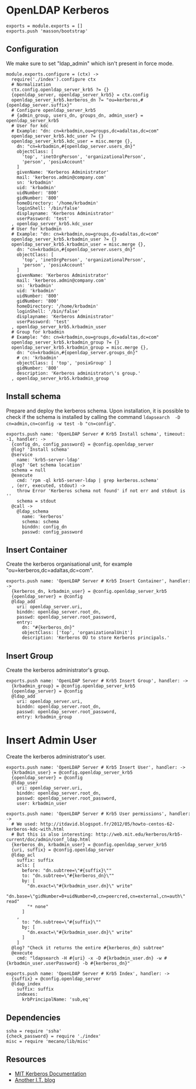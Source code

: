 
# OpenLDAP Kerberos

    exports = module.exports = []
    exports.push 'masson/bootstrap'

## Configuration

We make sure to set "ldap_admin" which isn't present in
force mode.

    module.exports.configure = (ctx) ->
      require('./index').configure ctx
      # Normalization
      ctx.config.openldap_server_krb5 ?= {}
      {openldap_server, openldap_server_krb5} = ctx.config
      openldap_server_krb5.kerberos_dn ?= "ou=kerberos,#{openldap_server.suffix}"
      # Configure openldap_server_krb5
      # {admin_group, users_dn, groups_dn, admin_user} = openldap_server_krb5
      # User for kdc
      # Example: "dn: cn=krbadmin,ou=groups,dc=adaltas,dc=com"
      openldap_server_krb5.kdc_user ?= {}
      openldap_server_krb5.kdc_user = misc.merge {},
        dn: "cn=krbadmin,#{openldap_server.users_dn}"
        objectClass: [
          'top', 'inetOrgPerson', 'organizationalPerson',
          'person', 'posixAccount'
        ]
        givenName: 'Kerberos Administrator'
        mail: 'kerberos.admin@company.com'
        sn: 'krbadmin'
        uid: 'krbadmin'
        uidNumber: '800'
        gidNumber: '800'
        homeDirectory: '/home/krbadmin'
        loginShell: '/bin/false'
        displayname: 'Kerberos Administrator'
        userPassword: 'test'
      , openldap_server_krb5.kdc_user
      # User for krbadmin
      # Example: "dn: cn=krbadmin,ou=groups,dc=adaltas,dc=com"
      openldap_server_krb5.krbadmin_user ?= {}
      openldap_server_krb5.krbadmin_user = misc.merge {},
        dn: "cn=krbadmin,#{openldap_server.users_dn}"
        objectClass: [
          'top', 'inetOrgPerson', 'organizationalPerson',
          'person', 'posixAccount'
        ]
        givenName: 'Kerberos Administrator'
        mail: 'kerberos.admin@company.com'
        sn: 'krbadmin'
        uid: 'krbadmin'
        uidNumber: '800'
        gidNumber: '800'
        homeDirectory: '/home/krbadmin'
        loginShell: '/bin/false'
        displayname: 'Kerberos Administrator'
        userPassword: 'test'
      , openldap_server_krb5.krbadmin_user
      # Group for krbadmin
      # Example: "dn: cn=krbadmin,ou=groups,dc=adaltas,dc=com"
      openldap_server_krb5.krbadmin_group ?= {}
      openldap_server_krb5.krbadmin_group = misc.merge {},
        dn: "cn=krbadmin,#{openldap_server.groups_dn}"
        # cn: 'krbadmin'
        objectClass: [ 'top', 'posixGroup' ]
        gidNumber: '800'
        description: 'Kerberos administrator\'s group.'
      , openldap_server_krb5.krbadmin_group

## Install schema

Prepare and deploy the kerberos schema. Upon installation, it
is possible to check if the schema is installed by calling
the command `ldapsearch  -D cn=admin,cn=config -w test -b "cn=config"`.

    exports.push name: 'OpenLDAP Server # Krb5 Install schema', timeout: -1, handler: ->
      {config_dn, config_password} = @config.openldap_server
      @log? 'Install schema'
      @service
        name: 'krb5-server-ldap'
      @log? 'Get schema location'
      schema = null
      @execute
        cmd: 'rpm -ql krb5-server-ldap | grep kerberos.schema'
      , (err, executed, stdout) ->
        throw Error 'Kerberos schema not found' if not err and stdout is ''
        schema = stdout
      @call ->
        @ldap_schema
          name: 'kerberos'
          schema: schema
          binddn: config_dn
          passwd: config_password

## Insert Container

Create the kerberos organisational unit, for example 
"ou=kerberos,dc=adaltas,dc=com".

    exports.push name: 'OpenLDAP Server # Krb5 Insert Container', handler: ->
      {kerberos_dn, krbadmin_user} = @config.openldap_server_krb5
      {openldap_server} = @config
      @ldap_add 
        uri: openldap_server.uri,
        binddn: openldap_server.root_dn,
        passwd: openldap_server.root_password,
        entry: 
          dn: "#{kerberos_dn}"
          objectClass: ['top', 'organizationalUnit']
          description: 'Kerberos OU to store Kerberos principals.'

## Insert Group

Create the kerberos administrator's group.

    exports.push name: 'OpenLDAP Server # Krb5 Insert Group', handler: ->
      {krbadmin_group} = @config.openldap_server_krb5
      {openldap_server} = @config
      @ldap_add
        uri: openldap_server.uri,
        binddn: openldap_server.root_dn,
        passwd: openldap_server.root_password,
        entry: krbadmin_group

# Insert Admin User

Create the kerberos administrator's user.

    exports.push name: 'OpenLDAP Server # Krb5 Insert User', handler: ->
      {krbadmin_user} = @config.openldap_server_krb5
      {openldap_server} = @config
      @ldap_user
        uri: openldap_server.uri,
        binddn: openldap_server.root_dn,
        passwd: openldap_server.root_password,
        user: krbadmin_user

    exports.push name: 'OpenLDAP Server # Krb5 User permissions', handler: ->
      # We used: http://itdavid.blogspot.fr/2012/05/howto-centos-62-kerberos-kdc-with.html
      # But this is also interesting: http://web.mit.edu/kerberos/krb5-current/doc/admin/conf_ldap.html
      {kerberos_dn, krbadmin_user} = @config.openldap_server_krb5
      {uri, suffix} = @config.openldap_server
      @ldap_acl
        suffix: suffix
        acls: [
          before: "dn.subtree=\"#{suffix}\""
          to: "dn.subtree=\"#{kerberos_dn}\""
          by: [
            "dn.exact=\"#{krbadmin_user.dn}\" write"
            "dn.base=\"gidNumber=0+uidNumber=0,cn=peercred,cn=external,cn=auth\" read"
            "* none"
          ]
        ,
          to: "dn.subtree=\"#{suffix}\""
          by: [
            "dn.exact=\"#{krbadmin_user.dn}\" write"
          ]
        ]
      @log? "Check it returns the entire #{kerberos_dn} subtree"
      @execute
        cmd: "ldapsearch -H #{uri} -x -D #{krbadmin_user.dn} -w #{krbadmin_user.userPassword} -b #{kerberos_dn}"

    exports.push name: 'OpenLDAP Server # Krb5 Index', handler: ->
      {suffix} = @config.openldap_server
      @ldap_index
        suffix: suffix
        indexes:
          krbPrincipalName: 'sub,eq'

## Dependencies

    ssha = require 'ssha'
    {check_password} = require './index'
    misc = require 'mecano/lib/misc'

## Resources

*   [MIT Kerberos Documentation](http://web.mit.edu/kerberos/krb5-devel/doc/admin/conf_ldap.html)
*   [Another I.T. blog](http://itdavid.blogspot.fr/2012/05/howto-centos-62-kerberos-kdc-with.html)
